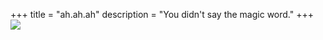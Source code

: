 +++
title = "ah.ah.ah"
description = "You didn't say the magic word."
+++
<img src="./assets/403.gif" />